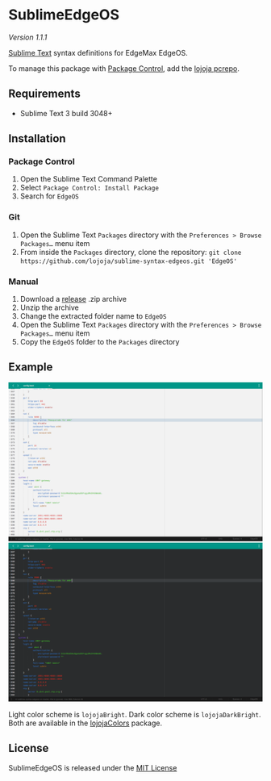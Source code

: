 SublimeEdgeOS
=============

*Version 1.1.1*

[Sublime Text](https://www.sublimetext.com) syntax definitions for EdgeMax EdgeOS.

To manage this package with [Package Control](https://packagecontrol.io), add the [lojoja pcrepo](https://github.com/lojoja/sublime-pcrepo).


Requirements
------------

- Sublime Text 3 build 3048+


Installation
------------

### Package Control
1. Open the Sublime Text Command Palette
2. Select `Package Control: Install Package`
3. Search for `EdgeOS`


### Git
1. Open the Sublime Text `Packages` directory with the `Preferences > Browse Packages…` menu item
2. From inside the `Packages` directory, clone the repository:
`git clone https://github.com/lojoja/sublime-syntax-edgeos.git 'EdgeOS'`


### Manual
1. Download a [release](https://github.com/lojoja/sublime-syntax-edgeos/releases) .zip archive
2. Unzip the archive
3. Change the extracted folder name to `EdgeOS`
4. Open the Sublime Text `Packages` directory with the `Preferences > Browse Packages…` menu item
5. Copy the `EdgeOS` folder to the `Packages` directory


Example
-------

![Light](https://raw.githubusercontent.com/lojoja/sublime-syntax-edgeos/master/_screenshot_light.png)
![Dark](https://raw.githubusercontent.com/lojoja/sublime-syntax-edgeos/master/_screenshot_dark.png)

Light color scheme is `lojojaBright`. Dark color scheme is `lojojaDarkBright`. Both are available in the [lojojaColors](https://github.com/lojoja/sublime-lojoja-colors/) package.


License
-------

SublimeEdgeOS is released under the [MIT License](./LICENSE)
